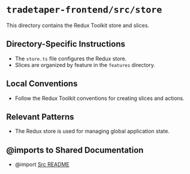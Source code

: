 # `tradetaper-frontend/src/store`

This directory contains the Redux Toolkit store and slices.

## Directory-Specific Instructions

- The `store.ts` file configures the Redux store.
- Slices are organized by feature in the `features` directory.

## Local Conventions

- Follow the Redux Toolkit conventions for creating slices and actions.

## Relevant Patterns

- The Redux store is used for managing global application state.

## @imports to Shared Documentation

- @import [Src README](../README.md) 